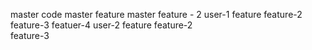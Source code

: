 master code
    master feature
    master feature - 2
    user-1
        feature
        feature-2
        feature-3
        featuer-4
    user-2
        feature
        feature-2        
        feature-3